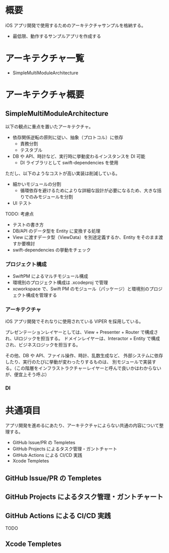 # 概要

iOS アプリ開発で使用するためのアーキテクチャサンプルを格納する。

* 最低限、動作するサンプルアプリを作成する

# アーキテクチャ一覧

* SimpleMultiModuleArchitecture

# アーキテクチャ概要

## SimpleMultiModuleArchitecture

以下の観点に重点を置いたアーキテクチャ。

* 依存関係逆転の原則に従い、抽象（プロトコル）に依存
    - 責務分割
    - テスタブル
* DB や API、時計など、実行時に挙動変わるインスタンスを DI 可能
    - DI ライブラリとして swift-dependencies を使用

ただし、以下のようなコストが高い実装は削減している。

* 細かいモジュールの分割
    - 循環依存を避けるためによりな詳細な設計が必要になるため、大きな括りでのみモジュールを分割
* UI テスト


TODO: 考慮点

* テストの書き方
* DB/API のデータ型を Entity に変換する処理
* View に渡すデータ型（ViewData）を別途定義するか、Entity をそのまま渡すか要検討
* swift-dependencies の挙動をチェック

### プロジェクト構成

* SwiftPM によるマルチモジュール構成
* 環境別のプロジェクト構成は .xcodeproj で管理
* xcworkspace で、Swift PM のモジュール（パッケージ）と環境別のプロジェクト構成を管理する

### アーキテクチャ

iOS アプリ開発でそれなりに使用されている VIPER を採用している。

プレゼンテーションレイヤーとしては、View + Presenter + Router で構成され、UIロジックを担当する。
ドメインレイヤーは、Interactor + Entity で構成され、ビジネスロジックを担当する。

その他、DB や API、ファイル操作、時計、乱数生成など、
外部システムに依存したり、実行のたびに挙動が変わったりするものは、
別モジュールで実装する。（この階層をインフラストラクチャーレイヤーと呼んで良いかはわからないが、便宜上そう呼ぶ）

### DI

# 共通項目

アプリ開発を進めるにあたり、アーキテクチャによらない共通の内容について整理する。

* GitHub Issue/PR の Templetes
* GitHub Projects によるタスク管理・ガントチャート
* GitHub Actions による CI/CD 実践
* Xcode Templetes

## GitHub Issue/PR の Templetes

## GitHub Projects によるタスク管理・ガントチャート

## GitHub Actions による CI/CD 実践

TODO

## Xcode Templetes

